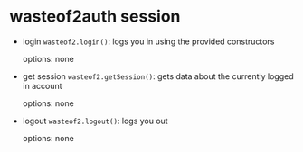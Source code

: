 # wasteof2auth session

- login `wasteof2.login()`: logs you in using the provided constructors

    options: none
- get session `wasteof2.getSession()`: gets data about the currently logged in account

    options: none
- logout `wasteof2.logout()`: logs you out

    options: none